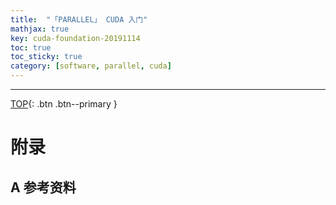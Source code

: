 ```yaml
---
title:  "「PARALLEL」 CUDA 入门"
mathjax: true
key: cuda-foundation-20191114
toc: true
toc_sticky: true
category: [software, parallel, cuda]
---
```

<span id='head'></span>

-------------------  
[TOP](#head){: .btn .btn--primary }



# 附录
## A 参考资料
